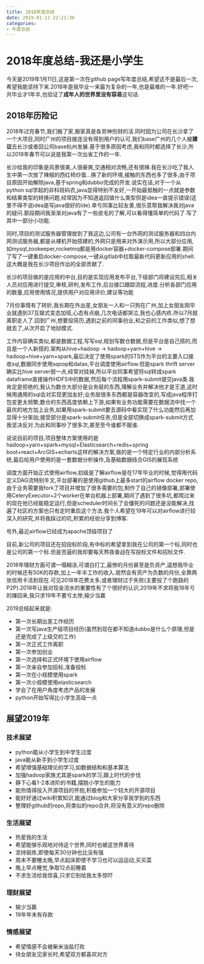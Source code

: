 ```yaml
---
title: 2018年度总结
date: 2019-01-11 22:21:38
categories:
- 年度总结
---
```


# 2018年度总结-我还是小学生

今天是2019年1月11日,这是第一次在github page写年度总结,希望这不是最后一次,希望我能坚持下来.2018年是我毕业一来最为复杂的一年,也是最难的一年.好吧一共毕业才1年半,也验证了**成年人的世界里没有容易**这句话.

<!-- more -->

## 2018年历险记

2018年过完春节,我们搬了家,搬家真是各劳神伤财的活.同时因为公司在长沙拿了一个大项目,同时广州的项目接连没有得到用户的认可,我们base广州的几个人被**建议**去长沙或者回公司base杭州发展.基于很多原因考虑,我和同时都选择了长沙,所以2018年春节可以说是我第一次出省工作的一年.

长沙给我的印象是风景很美,人很豪爽,交通相对流畅,还有很辣.我在长沙吃了我人生中第一次放了辣椒的西红柿炒蛋...换了新的环境,接触的东西也多了很多,由于项目原因开始解除java,基于spring和dubbo完成的开发.说实在话,对于一个从python sql学起的非科班码农,java显得特别不友好,一开始最抵触的一点就是参数和结果类型的转换问题,经常因为不知道返回值什么类型但是idea一直提示错误(这里不得不说idea是写java很好的ide).幸亏同事比较友善,很乐意帮我解决我对java的疑问.那段期间我渐渐对java有了一些皮毛的了解,可以看得懂简单的代码了.写了其中一部分小功能.

同时,项目的测试服务器管理放到了我这边,公司有一台外网的测试服务器和四台内网测试服务器,都是从裸机开始搭建的,外网只是用来对外演示用,所以大部分应用,如mysql,zookeeper,rocketmq都是用docker容器+docker-compose部署.期间了写了一键重启docker-compose,一键从gitlab中拉取最新代码更新应用的shell.这大概是我在长沙项目作出的全部贡献了.

长沙的项目做的是应用的中台,目的是实现应用发布平台,下级部门将建设完后,相关人员对应用进行提交,审核,研判,发布工作,后台接口跟踪流程,进度.分析各部门应用的数量,应用使用情况,提供用户对应用评价,建议等功能

7月份事情有了转折,我长期在外出差,女朋友一人和一只狗在广州,加上女朋友刚毕业就遇到37互娱式变态加班,心态有点崩,几次电话都哭泣,我也心感内疚.所以7月就离职走人了.回到广州,想要投简历,遇到之前的同事创业,和之前的工作类似,想了想就去了,从次开启了地狱模式.

工作内容确实类似,都是数据工程,写写sql,规划写数仓数据,但是平台是自己搭的,而且是一个人新搭的.架构从hive+hadoop -> hadoop+yarn+hive -> hadoop+hive+yarn+spark,最后决定了使用spark的STS作为平台的主要入口接收sql,数据同步使用sqoop和datax,平台调度使用airflow.但是spark thrift server确实比hive server弱一点,经常对挂掉,所以平台同事希望将sql转成spark dataframe直接操作HDFS中的数据,然后每个流程用spark-submit提交java类.我肯定是拒绝的,我认为数仓大部分是业务层的东西,理解业务并解决他才是王道,这时候用通用的sql会对实现更加友好;业务层很多东西都是容器改变的,写成java程序打包变更太频繁;数仓的东西高度依赖上下游,如果有业务功能需要在数据流中找一个最优的地方加上业务,如果用spark-submit要去源码中看实现了什么功能然后再加显得十分笨拙;接受部分是spark-submit任务,但是全部切换成spark-submit方式我坚决反对.为此和同事吵了很多次,甚至至今谁都不服谁.

说说目前的项目,项目整体方案使用的是hadoop+yarn+spark+mysql+Elasticsearch+redis+spring boot+react+ArcGIS+echarts这样的解决方案,做的是一个特定行业的内部分析系统,最后给用户使用的是一套数据分析操作,及基础数据结合GIS的展现系统

调度方面开始正式使用airflow,初级是了解airflow是在17年毕业的时候,觉得用代码定义DAG流特别牛叉,平台部署的是使用github上最多start的airflow docker repo,由于业务需要我fork了项目并增加了很多需要的包,制作了自己的镜像部署,部署使用CeleryExecutor+2个worker在单台机器上部署,期间了遇到了很多坑,都爬过来的现在他已经能稳定运行,但是scheduler时间长了会僵死的问题还是没能解决,找遍了社区的方案也只有定时重启这个方法.我个人希望在19年可以对airflow进行较深入的研究,并将我踩过的坑,积累的经验分享到博客.

号外,最近airflow已经成为apache顶级项目了

目前,新公司的项目还在招投标阶段,有中标的希望拿到我在公司的第一个标,同时也是公司的第一个标.但是苦逼的我却要每天熬夜奋战在写投标文件和招标文件.

2018年理财方面可谓一塌糊涂,可谓白打工,最惨的月份甚至是负资产,遥想我毕业的时候还有50K的存款,加上一年半工作的收入.居然会有资产为负数的月份,全靠两张信用卡活到现在.可见2018年花费太多,或者理财过于失败(主要投了个跑路的P2P).2018年让我对现金流水的重要性有了个很好的认识,2019年不求将我18年亏的赚回来,我只求19年不要亏太惨,输少当赢

2019总结起来就是:

* 第一次长期出差工作经历
* 第一次写java生产级项目经历(虽然到现在都不知道dubbo是什么个原理,但是还是完成了上级交的工作)
* 第一次正式工作离职
* 第一次参加创业
* 第一次选择和正式环境下使用airflow
* 第一次亲自参加招标,准备投标
* 第一次在小规模使用spark
* 第一次小规模使用elasticsearch
* 学会了在用户角度考虑产品的发展
* python开始写得比小学生高级一点

## 展望2019年

### 技术展望

* python能从小学生到中学生过度
* java能从新手到小学生过度
* 希望增强基础理论的学习,如数据结构和基本算法
* 加强hadoop家族尤其是spark的学习,跟上时代的步伐
* 静下心看1-2本进阶的书籍,摆脱小学生的能力
* 能热情得投入开源项目的怀抱,积极参加一个较大的开源项目
* 能好好通过wiki积累知识,能通过blog和大家分享我学到的东西
* 整理好github的repo,将类似的repo合并,将没有意义的repo删除

### 生活展望

* 热爱我的生活
* 希望能够乐观地对待这个世界,同时也被这世界善待
* 坚持锻炼,即使每天30分钟也比没有强
* 周末不要睡太晚,早点起床即使不学习也可以运运动,买买菜
* 晚上早点睡觉,争取12点前睡着
* 不求生活给我惊喜,只求它别给我太多惊吓

### 理财展望

* 输少当赢
* 19年年末有存款

### 情感展望

* 希望情感不会被柴米油盐打败
* 待女朋友见家长时,希望双方都喜欢对方
